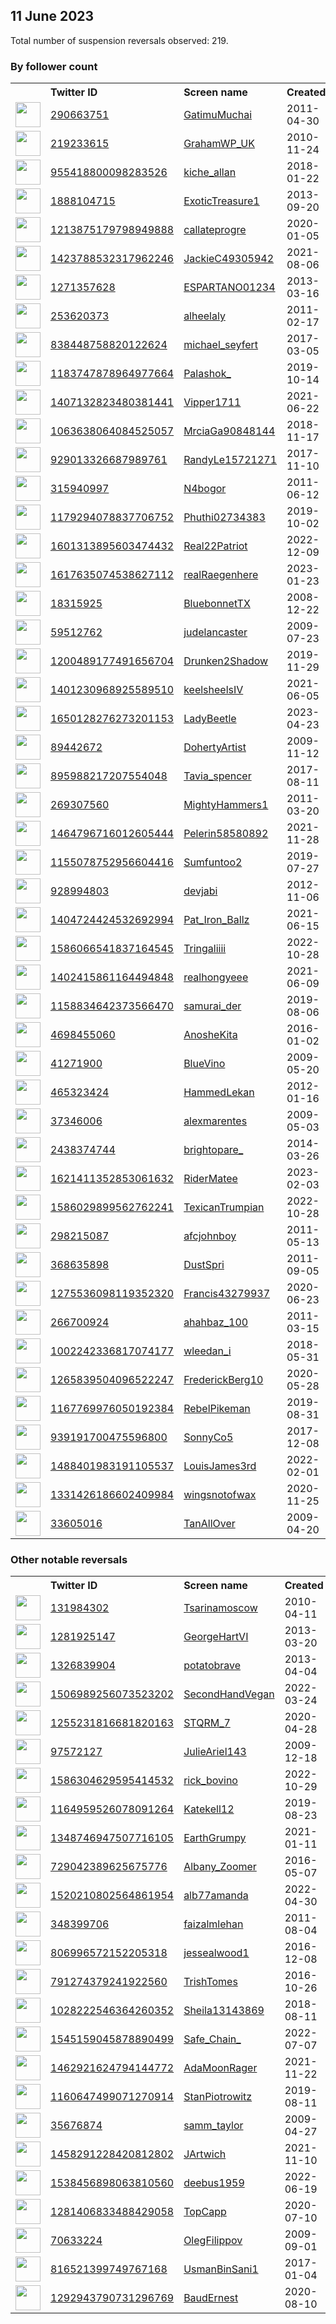 
## 11 June 2023
Total number of suspension reversals observed: 219.

### By follower count
<table><tr><th></th><th align="left">Twitter ID</th><th align="left">Screen name</th>
<th align="left">Created</th><th align="left">Status</th><th align="left">Suspended</th><th align="left">Followers</th>
<tr><td><a href="https://pbs.twimg.com/profile_images/990616076688900096/ebJQ-tAu_normal.jpg"><img src="https://pbs.twimg.com/profile_images/990616076688900096/ebJQ-tAu_normal.jpg" width="40px" height="40px" align="center"/></a></td><td><a href="https://twitter.com/intent/user?user_id=290663751">290663751</a></td><td><a href="https://twitter.com/GatimuMuchai">GatimuMuchai</a></td><td>2011-04-30</td><td align="center"></td><td>2022-11-28</td><td>212392</td></tr>
<tr><td><a href="https://pbs.twimg.com/profile_images/1669028202897973269/cvyeeiO5_normal.jpg"><img src="https://pbs.twimg.com/profile_images/1669028202897973269/cvyeeiO5_normal.jpg" width="40px" height="40px" align="center"/></a></td><td><a href="https://twitter.com/intent/user?user_id=219233615">219233615</a></td><td><a href="https://twitter.com/GrahamWP_UK">GrahamWP_UK</a></td><td>2010-11-24</td><td align="center"></td><td></td><td>38257</td></tr>
<tr><td><a href="https://pbs.twimg.com/profile_images/1243992936683012096/8RdFul5z_normal.jpg"><img src="https://pbs.twimg.com/profile_images/1243992936683012096/8RdFul5z_normal.jpg" width="40px" height="40px" align="center"/></a></td><td><a href="https://twitter.com/intent/user?user_id=955418800098283526">955418800098283526</a></td><td><a href="https://twitter.com/kiche_allan">kiche_allan</a></td><td>2018-01-22</td><td align="center"></td><td>2023-05-13</td><td>11728</td></tr>
<tr><td><a href="https://pbs.twimg.com/profile_images/378800000484589695/e9625e37995493e95132ede2c074b2f4_normal.jpeg"><img src="https://pbs.twimg.com/profile_images/378800000484589695/e9625e37995493e95132ede2c074b2f4_normal.jpeg" width="40px" height="40px" align="center"/></a></td><td><a href="https://twitter.com/intent/user?user_id=1888104715">1888104715</a></td><td><a href="https://twitter.com/ExoticTreasure1">ExoticTreasure1</a></td><td>2013-09-20</td><td align="center">🚫</td><td>2023-06-09</td><td>11585</td></tr>
<tr><td><a href="https://pbs.twimg.com/profile_images/1667591410852286466/hB-SotAo_normal.jpg"><img src="https://pbs.twimg.com/profile_images/1667591410852286466/hB-SotAo_normal.jpg" width="40px" height="40px" align="center"/></a></td><td><a href="https://twitter.com/intent/user?user_id=1213875179798949888">1213875179798949888</a></td><td><a href="https://twitter.com/callateprogre">callateprogre</a></td><td>2020-01-05</td><td align="center"></td><td>2023-04-16</td><td>10600</td></tr>
<tr><td><a href="https://pbs.twimg.com/profile_images/1658679605434220546/qYwuRsMp_normal.jpg"><img src="https://pbs.twimg.com/profile_images/1658679605434220546/qYwuRsMp_normal.jpg" width="40px" height="40px" align="center"/></a></td><td><a href="https://twitter.com/intent/user?user_id=1423788532317962246">1423788532317962246</a></td><td><a href="https://twitter.com/JackieC49305942">JackieC49305942</a></td><td>2021-08-06</td><td align="center"></td><td>2023-06-06</td><td>10066</td></tr>
<tr><td><a href="https://pbs.twimg.com/profile_images/1668231393363611651/0xSpOJVi_normal.jpg"><img src="https://pbs.twimg.com/profile_images/1668231393363611651/0xSpOJVi_normal.jpg" width="40px" height="40px" align="center"/></a></td><td><a href="https://twitter.com/intent/user?user_id=1271357628">1271357628</a></td><td><a href="https://twitter.com/ESPARTANO01234">ESPARTANO01234</a></td><td>2013-03-16</td><td align="center"></td><td>2022-04-24</td><td>9481</td></tr>
<tr><td><a href="https://pbs.twimg.com/profile_images/1670070475337220097/RydX6GfU_normal.jpg"><img src="https://pbs.twimg.com/profile_images/1670070475337220097/RydX6GfU_normal.jpg" width="40px" height="40px" align="center"/></a></td><td><a href="https://twitter.com/intent/user?user_id=253620373">253620373</a></td><td><a href="https://twitter.com/alheelaly">alheelaly</a></td><td>2011-02-17</td><td align="center"></td><td>2022-08-18</td><td>7942</td></tr>
<tr><td><a href="https://pbs.twimg.com/profile_images/1626297903370190857/bMzIE5h6_normal.jpg"><img src="https://pbs.twimg.com/profile_images/1626297903370190857/bMzIE5h6_normal.jpg" width="40px" height="40px" align="center"/></a></td><td><a href="https://twitter.com/intent/user?user_id=838448758820122624">838448758820122624</a></td><td><a href="https://twitter.com/michael_seyfert">michael_seyfert</a></td><td>2017-03-05</td><td align="center"></td><td>2023-06-03</td><td>7862</td></tr>
<tr><td><a href="https://pbs.twimg.com/profile_images/1535983202958856192/ZrC4Ssqg_normal.jpg"><img src="https://pbs.twimg.com/profile_images/1535983202958856192/ZrC4Ssqg_normal.jpg" width="40px" height="40px" align="center"/></a></td><td><a href="https://twitter.com/intent/user?user_id=1183747878964977664">1183747878964977664</a></td><td><a href="https://twitter.com/Palashok_">Palashok_</a></td><td>2019-10-14</td><td align="center"></td><td>2023-05-26</td><td>6857</td></tr>
<tr><td><a href="https://pbs.twimg.com/profile_images/1587549402813579264/Hswoxg1r_normal.jpg"><img src="https://pbs.twimg.com/profile_images/1587549402813579264/Hswoxg1r_normal.jpg" width="40px" height="40px" align="center"/></a></td><td><a href="https://twitter.com/intent/user?user_id=1407132823480381441">1407132823480381441</a></td><td><a href="https://twitter.com/Vipper1711">Vipper1711</a></td><td>2021-06-22</td><td align="center"></td><td>2022-11-02</td><td>6562</td></tr>
<tr><td><a href="https://pbs.twimg.com/profile_images/1499588728410546176/uP4-eMSs_normal.jpg"><img src="https://pbs.twimg.com/profile_images/1499588728410546176/uP4-eMSs_normal.jpg" width="40px" height="40px" align="center"/></a></td><td><a href="https://twitter.com/intent/user?user_id=1063638064084525057">1063638064084525057</a></td><td><a href="https://twitter.com/MrciaGa90848144">MrciaGa90848144</a></td><td>2018-11-17</td><td align="center"></td><td>2022-09-21</td><td>6521</td></tr>
<tr><td><a href="https://pbs.twimg.com/profile_images/1057665659377799168/SYmQ-qA4_normal.jpg"><img src="https://pbs.twimg.com/profile_images/1057665659377799168/SYmQ-qA4_normal.jpg" width="40px" height="40px" align="center"/></a></td><td><a href="https://twitter.com/intent/user?user_id=929013326687989761">929013326687989761</a></td><td><a href="https://twitter.com/RandyLe15721271">RandyLe15721271</a></td><td>2017-11-10</td><td align="center"></td><td></td><td>5321</td></tr>
<tr><td><a href="https://pbs.twimg.com/profile_images/1668916116830445569/TXs_GzJx_normal.jpg"><img src="https://pbs.twimg.com/profile_images/1668916116830445569/TXs_GzJx_normal.jpg" width="40px" height="40px" align="center"/></a></td><td><a href="https://twitter.com/intent/user?user_id=315940997">315940997</a></td><td><a href="https://twitter.com/N4bogor">N4bogor</a></td><td>2011-06-12</td><td align="center"></td><td>2022-07-22</td><td>3336</td></tr>
<tr><td><a href="https://pbs.twimg.com/profile_images/1503930531871928320/oAp3ZYdr_normal.jpg"><img src="https://pbs.twimg.com/profile_images/1503930531871928320/oAp3ZYdr_normal.jpg" width="40px" height="40px" align="center"/></a></td><td><a href="https://twitter.com/intent/user?user_id=1179294078837706752">1179294078837706752</a></td><td><a href="https://twitter.com/Phuthi02734383">Phuthi02734383</a></td><td>2019-10-02</td><td align="center"></td><td>2022-09-19</td><td>2771</td></tr>
<tr><td><a href="https://pbs.twimg.com/profile_images/1601314566377553920/GX2LwwFR_normal.jpg"><img src="https://pbs.twimg.com/profile_images/1601314566377553920/GX2LwwFR_normal.jpg" width="40px" height="40px" align="center"/></a></td><td><a href="https://twitter.com/intent/user?user_id=1601313895603474432">1601313895603474432</a></td><td><a href="https://twitter.com/Real22Patriot">Real22Patriot</a></td><td>2022-12-09</td><td align="center">🚫</td><td>2023-04-05</td><td>2764</td></tr>
<tr><td><a href="https://pbs.twimg.com/profile_images/1625849411606806529/SjiTxNyz_normal.jpg"><img src="https://pbs.twimg.com/profile_images/1625849411606806529/SjiTxNyz_normal.jpg" width="40px" height="40px" align="center"/></a></td><td><a href="https://twitter.com/intent/user?user_id=1617635074538627112">1617635074538627112</a></td><td><a href="https://twitter.com/realRaegenhere">realRaegenhere</a></td><td>2023-01-23</td><td align="center"></td><td>2023-06-09</td><td>2737</td></tr>
<tr><td><a href="https://pbs.twimg.com/profile_images/1047605311975043072/4ASPSOGY_normal.jpg"><img src="https://pbs.twimg.com/profile_images/1047605311975043072/4ASPSOGY_normal.jpg" width="40px" height="40px" align="center"/></a></td><td><a href="https://twitter.com/intent/user?user_id=18315925">18315925</a></td><td><a href="https://twitter.com/BluebonnetTX">BluebonnetTX</a></td><td>2008-12-22</td><td align="center"></td><td></td><td>2424</td></tr>
<tr><td><a href="https://pbs.twimg.com/profile_images/1667267924065656832/3SvRKNsG_normal.jpg"><img src="https://pbs.twimg.com/profile_images/1667267924065656832/3SvRKNsG_normal.jpg" width="40px" height="40px" align="center"/></a></td><td><a href="https://twitter.com/intent/user?user_id=59512762">59512762</a></td><td><a href="https://twitter.com/judelancaster">judelancaster</a></td><td>2009-07-23</td><td align="center"></td><td></td><td>2294</td></tr>
<tr><td><a href="https://pbs.twimg.com/profile_images/1666001023679307777/mATg_hgX_normal.jpg"><img src="https://pbs.twimg.com/profile_images/1666001023679307777/mATg_hgX_normal.jpg" width="40px" height="40px" align="center"/></a></td><td><a href="https://twitter.com/intent/user?user_id=1200489177491656704">1200489177491656704</a></td><td><a href="https://twitter.com/Drunken2Shadow">Drunken2Shadow</a></td><td>2019-11-29</td><td align="center"></td><td>2022-07-20</td><td>2217</td></tr>
<tr><td><a href="https://pbs.twimg.com/profile_images/1401249004239953922/mOHwRcha_normal.jpg"><img src="https://pbs.twimg.com/profile_images/1401249004239953922/mOHwRcha_normal.jpg" width="40px" height="40px" align="center"/></a></td><td><a href="https://twitter.com/intent/user?user_id=1401230968925589510">1401230968925589510</a></td><td><a href="https://twitter.com/keelsheelsIV">keelsheelsIV</a></td><td>2021-06-05</td><td align="center"></td><td>2022-09-01</td><td>2115</td></tr>
<tr><td><a href="https://pbs.twimg.com/profile_images/1655654378861101056/BSkuDMIJ_normal.jpg"><img src="https://pbs.twimg.com/profile_images/1655654378861101056/BSkuDMIJ_normal.jpg" width="40px" height="40px" align="center"/></a></td><td><a href="https://twitter.com/intent/user?user_id=1650128276273201153">1650128276273201153</a></td><td><a href="https://twitter.com/LadyBeetle">LadyBeetle</a></td><td>2023-04-23</td><td align="center"></td><td>2023-06-02</td><td>1986</td></tr>
<tr><td><a href="https://pbs.twimg.com/profile_images/951261967150284800/I4JjdnNI_normal.jpg"><img src="https://pbs.twimg.com/profile_images/951261967150284800/I4JjdnNI_normal.jpg" width="40px" height="40px" align="center"/></a></td><td><a href="https://twitter.com/intent/user?user_id=89442672">89442672</a></td><td><a href="https://twitter.com/DohertyArtist">DohertyArtist</a></td><td>2009-11-12</td><td align="center"></td><td></td><td>1947</td></tr>
<tr><td><a href="https://pbs.twimg.com/profile_images/1529496056588914690/2iaa2boq_normal.jpg"><img src="https://pbs.twimg.com/profile_images/1529496056588914690/2iaa2boq_normal.jpg" width="40px" height="40px" align="center"/></a></td><td><a href="https://twitter.com/intent/user?user_id=895988217207554048">895988217207554048</a></td><td><a href="https://twitter.com/Tavia_spencer">Tavia_spencer</a></td><td>2017-08-11</td><td align="center"></td><td>2022-05-30</td><td>1859</td></tr>
<tr><td><a href="https://pbs.twimg.com/profile_images/1335273995390902272/WLOZb9IY_normal.jpg"><img src="https://pbs.twimg.com/profile_images/1335273995390902272/WLOZb9IY_normal.jpg" width="40px" height="40px" align="center"/></a></td><td><a href="https://twitter.com/intent/user?user_id=269307560">269307560</a></td><td><a href="https://twitter.com/MightyHammers1">MightyHammers1</a></td><td>2011-03-20</td><td align="center"></td><td></td><td>1788</td></tr>
<tr><td><a href="https://pbs.twimg.com/profile_images/1569017255207337984/LvBNcFHn_normal.jpg"><img src="https://pbs.twimg.com/profile_images/1569017255207337984/LvBNcFHn_normal.jpg" width="40px" height="40px" align="center"/></a></td><td><a href="https://twitter.com/intent/user?user_id=1464796716012605444">1464796716012605444</a></td><td><a href="https://twitter.com/Pelerin58580892">Pelerin58580892</a></td><td>2021-11-28</td><td align="center"></td><td>2023-06-04</td><td>1769</td></tr>
<tr><td><a href="https://pbs.twimg.com/profile_images/1278420912782675981/zoXbtyP9_normal.jpg"><img src="https://pbs.twimg.com/profile_images/1278420912782675981/zoXbtyP9_normal.jpg" width="40px" height="40px" align="center"/></a></td><td><a href="https://twitter.com/intent/user?user_id=1155078752956604416">1155078752956604416</a></td><td><a href="https://twitter.com/Sumfuntoo2">Sumfuntoo2</a></td><td>2019-07-27</td><td align="center"></td><td></td><td>1759</td></tr>
<tr><td><a href="https://pbs.twimg.com/profile_images/1669173564782821376/UaB2d5PT_normal.jpg"><img src="https://pbs.twimg.com/profile_images/1669173564782821376/UaB2d5PT_normal.jpg" width="40px" height="40px" align="center"/></a></td><td><a href="https://twitter.com/intent/user?user_id=928994803">928994803</a></td><td><a href="https://twitter.com/devjabi">devjabi</a></td><td>2012-11-06</td><td align="center"></td><td>2023-06-01</td><td>1719</td></tr>
<tr><td><a href="https://pbs.twimg.com/profile_images/1669766037884076043/W-XEVjbV_normal.jpg"><img src="https://pbs.twimg.com/profile_images/1669766037884076043/W-XEVjbV_normal.jpg" width="40px" height="40px" align="center"/></a></td><td><a href="https://twitter.com/intent/user?user_id=1404724424532692994">1404724424532692994</a></td><td><a href="https://twitter.com/Pat_Iron_Ballz">Pat_Iron_Ballz</a></td><td>2021-06-15</td><td align="center"></td><td>2023-05-30</td><td>1652</td></tr>
<tr><td><a href="https://pbs.twimg.com/profile_images/1590336228544716800/PJKSOyj4_normal.jpg"><img src="https://pbs.twimg.com/profile_images/1590336228544716800/PJKSOyj4_normal.jpg" width="40px" height="40px" align="center"/></a></td><td><a href="https://twitter.com/intent/user?user_id=1586066541837164545">1586066541837164545</a></td><td><a href="https://twitter.com/Tringaliiii">Tringaliiii</a></td><td>2022-10-28</td><td align="center"></td><td>2022-11-30</td><td>1603</td></tr>
<tr><td><a href="https://pbs.twimg.com/profile_images/1496840380213436417/dYOcg73Q_normal.jpg"><img src="https://pbs.twimg.com/profile_images/1496840380213436417/dYOcg73Q_normal.jpg" width="40px" height="40px" align="center"/></a></td><td><a href="https://twitter.com/intent/user?user_id=1402415861164494848">1402415861164494848</a></td><td><a href="https://twitter.com/realhongyeee">realhongyeee</a></td><td>2021-06-09</td><td align="center"></td><td></td><td>1584</td></tr>
<tr><td><a href="https://pbs.twimg.com/profile_images/1158842141696770048/KxFD80JA_normal.jpg"><img src="https://pbs.twimg.com/profile_images/1158842141696770048/KxFD80JA_normal.jpg" width="40px" height="40px" align="center"/></a></td><td><a href="https://twitter.com/intent/user?user_id=1158834642373566470">1158834642373566470</a></td><td><a href="https://twitter.com/samurai_der">samurai_der</a></td><td>2019-08-06</td><td align="center"></td><td>2023-06-04</td><td>1513</td></tr>
<tr><td><a href="https://pbs.twimg.com/profile_images/1348708793547309058/6ezjzRmT_normal.jpg"><img src="https://pbs.twimg.com/profile_images/1348708793547309058/6ezjzRmT_normal.jpg" width="40px" height="40px" align="center"/></a></td><td><a href="https://twitter.com/intent/user?user_id=4698455060">4698455060</a></td><td><a href="https://twitter.com/AnosheKita">AnosheKita</a></td><td>2016-01-02</td><td align="center"></td><td>2023-06-02</td><td>1225</td></tr>
<tr><td><a href="https://pbs.twimg.com/profile_images/689680477599469568/cyhihxL0_normal.jpg"><img src="https://pbs.twimg.com/profile_images/689680477599469568/cyhihxL0_normal.jpg" width="40px" height="40px" align="center"/></a></td><td><a href="https://twitter.com/intent/user?user_id=41271900">41271900</a></td><td><a href="https://twitter.com/BlueVino">BlueVino</a></td><td>2009-05-20</td><td align="center"></td><td>2023-05-28</td><td>1182</td></tr>
<tr><td><a href="https://pbs.twimg.com/profile_images/1275209912210075651/zLr4hJPq_normal.jpg"><img src="https://pbs.twimg.com/profile_images/1275209912210075651/zLr4hJPq_normal.jpg" width="40px" height="40px" align="center"/></a></td><td><a href="https://twitter.com/intent/user?user_id=465323424">465323424</a></td><td><a href="https://twitter.com/HammedLekan">HammedLekan</a></td><td>2012-01-16</td><td align="center"></td><td>2023-05-26</td><td>1176</td></tr>
<tr><td><a href="https://pbs.twimg.com/profile_images/1665825045640515584/eHHp2KS7_normal.jpg"><img src="https://pbs.twimg.com/profile_images/1665825045640515584/eHHp2KS7_normal.jpg" width="40px" height="40px" align="center"/></a></td><td><a href="https://twitter.com/intent/user?user_id=37346006">37346006</a></td><td><a href="https://twitter.com/alexmarentes">alexmarentes</a></td><td>2009-05-03</td><td align="center"></td><td>2022-03-16</td><td>1154</td></tr>
<tr><td><a href="https://pbs.twimg.com/profile_images/1602117644609638400/VPgyUo_y_normal.jpg"><img src="https://pbs.twimg.com/profile_images/1602117644609638400/VPgyUo_y_normal.jpg" width="40px" height="40px" align="center"/></a></td><td><a href="https://twitter.com/intent/user?user_id=2438374744">2438374744</a></td><td><a href="https://twitter.com/brightopare_">brightopare_</a></td><td>2014-03-26</td><td align="center"></td><td>2023-02-03</td><td>1061</td></tr>
<tr><td><a href="https://pbs.twimg.com/profile_images/1621411695582220288/Btvotie8_normal.png"><img src="https://pbs.twimg.com/profile_images/1621411695582220288/Btvotie8_normal.png" width="40px" height="40px" align="center"/></a></td><td><a href="https://twitter.com/intent/user?user_id=1621411352853061632">1621411352853061632</a></td><td><a href="https://twitter.com/RiderMatee">RiderMatee</a></td><td>2023-02-03</td><td align="center"></td><td>2023-06-01</td><td>1059</td></tr>
<tr><td><a href="https://pbs.twimg.com/profile_images/1586031345863639040/b87C8EWy_normal.jpg"><img src="https://pbs.twimg.com/profile_images/1586031345863639040/b87C8EWy_normal.jpg" width="40px" height="40px" align="center"/></a></td><td><a href="https://twitter.com/intent/user?user_id=1586029899562762241">1586029899562762241</a></td><td><a href="https://twitter.com/TexicanTrumpian">TexicanTrumpian</a></td><td>2022-10-28</td><td align="center"></td><td>2023-06-08</td><td>1046</td></tr>
<tr><td><a href="https://pbs.twimg.com/profile_images/1185336644137836544/hyIJ50v__normal.jpg"><img src="https://pbs.twimg.com/profile_images/1185336644137836544/hyIJ50v__normal.jpg" width="40px" height="40px" align="center"/></a></td><td><a href="https://twitter.com/intent/user?user_id=298215087">298215087</a></td><td><a href="https://twitter.com/afcjohnboy">afcjohnboy</a></td><td>2011-05-13</td><td align="center"></td><td></td><td>1043</td></tr>
<tr><td><a href="https://pbs.twimg.com/profile_images/1439652132337115138/0jqAKxX1_normal.jpg"><img src="https://pbs.twimg.com/profile_images/1439652132337115138/0jqAKxX1_normal.jpg" width="40px" height="40px" align="center"/></a></td><td><a href="https://twitter.com/intent/user?user_id=368635898">368635898</a></td><td><a href="https://twitter.com/DustSpri">DustSpri</a></td><td>2011-09-05</td><td align="center"></td><td>2022-08-04</td><td>1038</td></tr>
<tr><td><a href="https://pbs.twimg.com/profile_images/1435779736358293507/MGpt2RtT_normal.jpg"><img src="https://pbs.twimg.com/profile_images/1435779736358293507/MGpt2RtT_normal.jpg" width="40px" height="40px" align="center"/></a></td><td><a href="https://twitter.com/intent/user?user_id=1275536098119352320">1275536098119352320</a></td><td><a href="https://twitter.com/Francis43279937">Francis43279937</a></td><td>2020-06-23</td><td align="center"></td><td>2022-09-21</td><td>1015</td></tr>
<tr><td><a href="https://pbs.twimg.com/profile_images/1472728904196575233/94t-nDh1_normal.jpg"><img src="https://pbs.twimg.com/profile_images/1472728904196575233/94t-nDh1_normal.jpg" width="40px" height="40px" align="center"/></a></td><td><a href="https://twitter.com/intent/user?user_id=266700924">266700924</a></td><td><a href="https://twitter.com/ahahbaz_100">ahahbaz_100</a></td><td>2011-03-15</td><td align="center"></td><td>2023-05-21</td><td>975</td></tr>
<tr><td><a href="https://pbs.twimg.com/profile_images/1666152828937568294/lk0YDQ6G_normal.jpg"><img src="https://pbs.twimg.com/profile_images/1666152828937568294/lk0YDQ6G_normal.jpg" width="40px" height="40px" align="center"/></a></td><td><a href="https://twitter.com/intent/user?user_id=1002242336817074177">1002242336817074177</a></td><td><a href="https://twitter.com/wleedan_i">wleedan_i</a></td><td>2018-05-31</td><td align="center"></td><td></td><td>956</td></tr>
<tr><td><a href="https://pbs.twimg.com/profile_images/1524886084034781184/geJygtjo_normal.jpg"><img src="https://pbs.twimg.com/profile_images/1524886084034781184/geJygtjo_normal.jpg" width="40px" height="40px" align="center"/></a></td><td><a href="https://twitter.com/intent/user?user_id=1265839504096522247">1265839504096522247</a></td><td><a href="https://twitter.com/FrederickBerg10">FrederickBerg10</a></td><td>2020-05-28</td><td align="center"></td><td>2022-05-24</td><td>905</td></tr>
<tr><td><a href="https://pbs.twimg.com/profile_images/1349355650099384330/m5AJov4d_normal.jpg"><img src="https://pbs.twimg.com/profile_images/1349355650099384330/m5AJov4d_normal.jpg" width="40px" height="40px" align="center"/></a></td><td><a href="https://twitter.com/intent/user?user_id=1167769976050192384">1167769976050192384</a></td><td><a href="https://twitter.com/RebelPikeman">RebelPikeman</a></td><td>2019-08-31</td><td align="center">🔒</td><td></td><td>895</td></tr>
<tr><td><a href="https://pbs.twimg.com/profile_images/1343914247642820609/VWwwvtNa_normal.jpg"><img src="https://pbs.twimg.com/profile_images/1343914247642820609/VWwwvtNa_normal.jpg" width="40px" height="40px" align="center"/></a></td><td><a href="https://twitter.com/intent/user?user_id=939191700475596800">939191700475596800</a></td><td><a href="https://twitter.com/SonnyCo5">SonnyCo5</a></td><td>2017-12-08</td><td align="center"></td><td>2023-06-08</td><td>835</td></tr>
<tr><td><a href="https://pbs.twimg.com/profile_images/1488761927140585479/CVCFDs8B_normal.jpg"><img src="https://pbs.twimg.com/profile_images/1488761927140585479/CVCFDs8B_normal.jpg" width="40px" height="40px" align="center"/></a></td><td><a href="https://twitter.com/intent/user?user_id=1488401983191105537">1488401983191105537</a></td><td><a href="https://twitter.com/LouisJames3rd">LouisJames3rd</a></td><td>2022-02-01</td><td align="center"></td><td>2022-04-23</td><td>814</td></tr>
<tr><td><a href="https://pbs.twimg.com/profile_images/1331462722853232640/mWT-31ev_normal.jpg"><img src="https://pbs.twimg.com/profile_images/1331462722853232640/mWT-31ev_normal.jpg" width="40px" height="40px" align="center"/></a></td><td><a href="https://twitter.com/intent/user?user_id=1331426186602409984">1331426186602409984</a></td><td><a href="https://twitter.com/wingsnotofwax">wingsnotofwax</a></td><td>2020-11-25</td><td align="center"></td><td>2022-04-30</td><td>790</td></tr>
<tr><td><a href="https://pbs.twimg.com/profile_images/186462109/wardrobe_normal.jpg"><img src="https://pbs.twimg.com/profile_images/186462109/wardrobe_normal.jpg" width="40px" height="40px" align="center"/></a></td><td><a href="https://twitter.com/intent/user?user_id=33605016">33605016</a></td><td><a href="https://twitter.com/TanAllOver">TanAllOver</a></td><td>2009-04-20</td><td align="center">🔒</td><td></td><td>728</td></tr>
</table>

### Other notable reversals
<table><tr><th></th><th align="left">Twitter ID</th><th align="left">Screen name</th>
<th align="left">Created</th><th align="left">Status</th><th align="left">Suspended</th><th align="left">Followers</th>
<tr><td><a href="https://pbs.twimg.com/profile_images/532333863771443200/DcqYS6BH_normal.jpeg"><img src="https://pbs.twimg.com/profile_images/532333863771443200/DcqYS6BH_normal.jpeg" width="40px" height="40px" align="center"/></a></td><td><a href="https://twitter.com/intent/user?user_id=131984302">131984302</a></td><td><a href="https://twitter.com/Tsarinamoscow">Tsarinamoscow</a></td><td>2010-04-11</td><td align="center"></td><td>2023-05-31</td><td>660</td></tr>
<tr><td><a href="https://pbs.twimg.com/profile_images/1509499445351792649/Ct1ZhR7Z_normal.jpg"><img src="https://pbs.twimg.com/profile_images/1509499445351792649/Ct1ZhR7Z_normal.jpg" width="40px" height="40px" align="center"/></a></td><td><a href="https://twitter.com/intent/user?user_id=1281925147">1281925147</a></td><td><a href="https://twitter.com/GeorgeHartVI">GeorgeHartVI</a></td><td>2013-03-20</td><td align="center"></td><td>2023-06-03</td><td>147</td></tr>
<tr><td><a href="https://pbs.twimg.com/profile_images/1613493693847142402/-63oHiAZ_normal.jpg"><img src="https://pbs.twimg.com/profile_images/1613493693847142402/-63oHiAZ_normal.jpg" width="40px" height="40px" align="center"/></a></td><td><a href="https://twitter.com/intent/user?user_id=1326839904">1326839904</a></td><td><a href="https://twitter.com/potatobrave">potatobrave</a></td><td>2013-04-04</td><td align="center"></td><td>2023-06-06</td><td>625</td></tr>
<tr><td><a href="https://pbs.twimg.com/profile_images/1506989601000497154/9uBTKGgb_normal.jpg"><img src="https://pbs.twimg.com/profile_images/1506989601000497154/9uBTKGgb_normal.jpg" width="40px" height="40px" align="center"/></a></td><td><a href="https://twitter.com/intent/user?user_id=1506989256073523202">1506989256073523202</a></td><td><a href="https://twitter.com/SecondHandVegan">SecondHandVegan</a></td><td>2022-03-24</td><td align="center"></td><td>2022-11-24</td><td>31</td></tr>
<tr><td><a href="https://pbs.twimg.com/profile_images/1570869131209056256/nIUxHihR_normal.jpg"><img src="https://pbs.twimg.com/profile_images/1570869131209056256/nIUxHihR_normal.jpg" width="40px" height="40px" align="center"/></a></td><td><a href="https://twitter.com/intent/user?user_id=1255231816681820163">1255231816681820163</a></td><td><a href="https://twitter.com/STQRM_7">STQRM_7</a></td><td>2020-04-28</td><td align="center"></td><td>2022-12-11</td><td>248</td></tr>
<tr><td><a href="https://pbs.twimg.com/profile_images/1725216798/image_normal.jpg"><img src="https://pbs.twimg.com/profile_images/1725216798/image_normal.jpg" width="40px" height="40px" align="center"/></a></td><td><a href="https://twitter.com/intent/user?user_id=97572127">97572127</a></td><td><a href="https://twitter.com/JulieAriel143">JulieAriel143</a></td><td>2009-12-18</td><td align="center">🔒</td><td>2023-04-06</td><td>1</td></tr>
<tr><td><a href="https://abs.twimg.com/sticky/default_profile_images/default_profile_normal.png"><img src="https://abs.twimg.com/sticky/default_profile_images/default_profile_normal.png" width="40px" height="40px" align="center"/></a></td><td><a href="https://twitter.com/intent/user?user_id=1586304629595414532">1586304629595414532</a></td><td><a href="https://twitter.com/rick_bovino">rick_bovino</a></td><td>2022-10-29</td><td align="center"></td><td>2022-12-17</td><td>38</td></tr>
<tr><td><a href="https://pbs.twimg.com/profile_images/1600408828897628163/1DNh3emI_normal.jpg"><img src="https://pbs.twimg.com/profile_images/1600408828897628163/1DNh3emI_normal.jpg" width="40px" height="40px" align="center"/></a></td><td><a href="https://twitter.com/intent/user?user_id=1164959526078091264">1164959526078091264</a></td><td><a href="https://twitter.com/Katekell12">Katekell12</a></td><td>2019-08-23</td><td align="center"></td><td>2023-03-24</td><td>10</td></tr>
<tr><td><a href="https://pbs.twimg.com/profile_images/1587095190828883968/s6xbcMvw_normal.jpg"><img src="https://pbs.twimg.com/profile_images/1587095190828883968/s6xbcMvw_normal.jpg" width="40px" height="40px" align="center"/></a></td><td><a href="https://twitter.com/intent/user?user_id=1348746947507716105">1348746947507716105</a></td><td><a href="https://twitter.com/EarthGrumpy">EarthGrumpy</a></td><td>2021-01-11</td><td align="center"></td><td>2022-12-13</td><td>192</td></tr>
<tr><td><a href="https://pbs.twimg.com/profile_images/1667381306613723137/e3jJOxwD_normal.jpg"><img src="https://pbs.twimg.com/profile_images/1667381306613723137/e3jJOxwD_normal.jpg" width="40px" height="40px" align="center"/></a></td><td><a href="https://twitter.com/intent/user?user_id=729042389625675776">729042389625675776</a></td><td><a href="https://twitter.com/Albany_Zoomer">Albany_Zoomer</a></td><td>2016-05-07</td><td align="center"></td><td>2022-11-17</td><td>547</td></tr>
<tr><td><a href="https://abs.twimg.com/sticky/default_profile_images/default_profile_normal.png"><img src="https://abs.twimg.com/sticky/default_profile_images/default_profile_normal.png" width="40px" height="40px" align="center"/></a></td><td><a href="https://twitter.com/intent/user?user_id=1520210802564861954">1520210802564861954</a></td><td><a href="https://twitter.com/alb77amanda">alb77amanda</a></td><td>2022-04-30</td><td align="center"></td><td>2023-01-22</td><td>0</td></tr>
<tr><td><a href="https://pbs.twimg.com/profile_images/1667742063767568384/NSkt3fEQ_normal.jpg"><img src="https://pbs.twimg.com/profile_images/1667742063767568384/NSkt3fEQ_normal.jpg" width="40px" height="40px" align="center"/></a></td><td><a href="https://twitter.com/intent/user?user_id=348399706">348399706</a></td><td><a href="https://twitter.com/faizalmlehan">faizalmlehan</a></td><td>2011-08-04</td><td align="center"></td><td>2023-06-03</td><td>1</td></tr>
<tr><td><a href="https://pbs.twimg.com/profile_images/1667524550370766857/_CdTHBTa_normal.jpg"><img src="https://pbs.twimg.com/profile_images/1667524550370766857/_CdTHBTa_normal.jpg" width="40px" height="40px" align="center"/></a></td><td><a href="https://twitter.com/intent/user?user_id=806996572152205318">806996572152205318</a></td><td><a href="https://twitter.com/jessealwood1">jessealwood1</a></td><td>2016-12-08</td><td align="center"></td><td>2023-05-23</td><td>3</td></tr>
<tr><td><a href="https://pbs.twimg.com/profile_images/1487102583554641922/05lHT2LY_normal.jpg"><img src="https://pbs.twimg.com/profile_images/1487102583554641922/05lHT2LY_normal.jpg" width="40px" height="40px" align="center"/></a></td><td><a href="https://twitter.com/intent/user?user_id=791274379241922560">791274379241922560</a></td><td><a href="https://twitter.com/TrishTomes">TrishTomes</a></td><td>2016-10-26</td><td align="center"></td><td>2023-06-01</td><td>497</td></tr>
<tr><td><a href="https://abs.twimg.com/sticky/default_profile_images/default_profile_normal.png"><img src="https://abs.twimg.com/sticky/default_profile_images/default_profile_normal.png" width="40px" height="40px" align="center"/></a></td><td><a href="https://twitter.com/intent/user?user_id=1028222546364260352">1028222546364260352</a></td><td><a href="https://twitter.com/Sheila13143869">Sheila13143869</a></td><td>2018-08-11</td><td align="center"></td><td>2023-06-03</td><td>10</td></tr>
<tr><td><a href="https://pbs.twimg.com/profile_images/1545159100316663808/i36hXXcI_normal.png"><img src="https://pbs.twimg.com/profile_images/1545159100316663808/i36hXXcI_normal.png" width="40px" height="40px" align="center"/></a></td><td><a href="https://twitter.com/intent/user?user_id=1545159045878890499">1545159045878890499</a></td><td><a href="https://twitter.com/Safe_Chain_">Safe_Chain_</a></td><td>2022-07-07</td><td align="center">🔒</td><td>2023-06-05</td><td>0</td></tr>
<tr><td><a href="https://pbs.twimg.com/profile_images/1462922722170789896/0h2FJeFX_normal.jpg"><img src="https://pbs.twimg.com/profile_images/1462922722170789896/0h2FJeFX_normal.jpg" width="40px" height="40px" align="center"/></a></td><td><a href="https://twitter.com/intent/user?user_id=1462921624794144772">1462921624794144772</a></td><td><a href="https://twitter.com/AdaMoonRager">AdaMoonRager</a></td><td>2021-11-22</td><td align="center"></td><td>2023-02-06</td><td>24</td></tr>
<tr><td><a href="https://pbs.twimg.com/profile_images/1412472244689846279/oE1jCDaS_normal.jpg"><img src="https://pbs.twimg.com/profile_images/1412472244689846279/oE1jCDaS_normal.jpg" width="40px" height="40px" align="center"/></a></td><td><a href="https://twitter.com/intent/user?user_id=1160647499071270914">1160647499071270914</a></td><td><a href="https://twitter.com/StanPiotrowitz">StanPiotrowitz</a></td><td>2019-08-11</td><td align="center"></td><td>2022-12-09</td><td>296</td></tr>
<tr><td><a href="https://pbs.twimg.com/profile_images/1557826153125117952/9MgzFvyE_normal.jpg"><img src="https://pbs.twimg.com/profile_images/1557826153125117952/9MgzFvyE_normal.jpg" width="40px" height="40px" align="center"/></a></td><td><a href="https://twitter.com/intent/user?user_id=35676874">35676874</a></td><td><a href="https://twitter.com/samm_taylor">samm_taylor</a></td><td>2009-04-27</td><td align="center"></td><td>2023-04-19</td><td>157</td></tr>
<tr><td><a href="https://pbs.twimg.com/profile_images/1601474258781224962/dgdFHnLO_normal.jpg"><img src="https://pbs.twimg.com/profile_images/1601474258781224962/dgdFHnLO_normal.jpg" width="40px" height="40px" align="center"/></a></td><td><a href="https://twitter.com/intent/user?user_id=1458291228420812802">1458291228420812802</a></td><td><a href="https://twitter.com/JArtwich">JArtwich</a></td><td>2021-11-10</td><td align="center"></td><td>2023-01-03</td><td>50</td></tr>
<tr><td><a href="https://pbs.twimg.com/profile_images/1538929202338078721/MLI74eqm_normal.jpg"><img src="https://pbs.twimg.com/profile_images/1538929202338078721/MLI74eqm_normal.jpg" width="40px" height="40px" align="center"/></a></td><td><a href="https://twitter.com/intent/user?user_id=1538456898063810560">1538456898063810560</a></td><td><a href="https://twitter.com/deebus1959">deebus1959</a></td><td>2022-06-19</td><td align="center">🔒</td><td>2023-05-11</td><td>145</td></tr>
<tr><td><a href="https://pbs.twimg.com/profile_images/1283159591258402824/y_jNwcRL_normal.jpg"><img src="https://pbs.twimg.com/profile_images/1283159591258402824/y_jNwcRL_normal.jpg" width="40px" height="40px" align="center"/></a></td><td><a href="https://twitter.com/intent/user?user_id=1281406833488429058">1281406833488429058</a></td><td><a href="https://twitter.com/TopCapp">TopCapp</a></td><td>2020-07-10</td><td align="center"></td><td>2023-06-04</td><td>1</td></tr>
<tr><td><a href="https://abs.twimg.com/sticky/default_profile_images/default_profile_normal.png"><img src="https://abs.twimg.com/sticky/default_profile_images/default_profile_normal.png" width="40px" height="40px" align="center"/></a></td><td><a href="https://twitter.com/intent/user?user_id=70633224">70633224</a></td><td><a href="https://twitter.com/OlegFilippov">OlegFilippov</a></td><td>2009-09-01</td><td align="center"></td><td>2023-05-19</td><td>4</td></tr>
<tr><td><a href="https://pbs.twimg.com/profile_images/1610975065742393345/lTNmosJq_normal.jpg"><img src="https://pbs.twimg.com/profile_images/1610975065742393345/lTNmosJq_normal.jpg" width="40px" height="40px" align="center"/></a></td><td><a href="https://twitter.com/intent/user?user_id=816521399749767168">816521399749767168</a></td><td><a href="https://twitter.com/UsmanBinSani1">UsmanBinSani1</a></td><td>2017-01-04</td><td align="center"></td><td>2023-06-02</td><td>146</td></tr>
<tr><td><a href="https://pbs.twimg.com/profile_images/1668015290297319425/Yh6TyYfF_normal.jpg"><img src="https://pbs.twimg.com/profile_images/1668015290297319425/Yh6TyYfF_normal.jpg" width="40px" height="40px" align="center"/></a></td><td><a href="https://twitter.com/intent/user?user_id=1292943790731296769">1292943790731296769</a></td><td><a href="https://twitter.com/BaudErnest">BaudErnest</a></td><td>2020-08-10</td><td align="center"></td><td>2023-03-23</td><td>16</td></tr>
</table>
